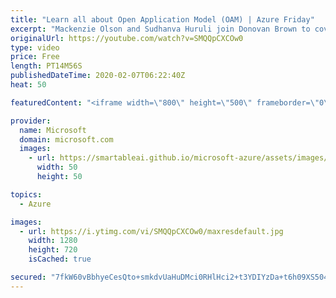 ```yaml
---
title: "Learn all about Open Application Model (OAM) | Azure Friday"
excerpt: "Mackenzie Olson and Sudhanva Huruli join Donovan Brown to cover the core concepts of the Open Application Model (OAM). OAM is a platform-agnostic open source specification that defines cloud native applications built and maintained by some of the largest teams at Microsoft and Alibaba Cloud. OAM is designed"
originalUrl: https://youtube.com/watch?v=SMQQpCXCOw0
type: video
price: Free
length: PT14M56S
publishedDateTime: 2020-02-07T06:22:40Z
heat: 50

featuredContent: "<iframe width=\"800\" height=\"500\" frameborder=\"0\" src=\"https://www.youtube.com/embed/SMQQpCXCOw0\" allow=\"accelerometer; autoplay; encrypted-media; gyroscope; picture-in-picture\" allowfullscreen></iframe>"

provider:
  name: Microsoft
  domain: microsoft.com
  images:
    - url: https://smartableai.github.io/microsoft-azure/assets/images/organizations/microsoft.com-50x50.jpg
      width: 50
      height: 50

topics:
  - Azure

images:
  - url: https://i.ytimg.com/vi/SMQQpCXCOw0/maxresdefault.jpg
    width: 1280
    height: 720
    isCached: true

secured: "7fkW60vBbhyeCesQto+smkdvUaHuDMci0RHlHci2+t3YDIYzDa+t6h09XS504RGHjMbJc28Jv/Pa/GtPbfpYz3RDkAZxUEsGKfaEQUy5sbVpDijFb7zxfBsakToKsppbVLWrZd2f0AjB3o7Vl/3u1xpkZ6moo9uvOiR0expZwXgJbjeXbtY11oNmFnjHxhMJZS/S1Jo8XU4pUlIC/QfJusBppVYYQQRIlCtlCVfjH92h98w5t8J0IJaTaj9quoK5V8WBMxE8ERhTk8zRHvHdM9J9mFvGlvpQa0bavc38iYS9vS1YFLM8EiOY7JANu5TILPpm9MnnraiEaF4I3PzGnJRILO5c391NZU/V/GR+ECBkSLt59CS0DYjeJEl7Bi8mPkvbat6aISQv4Dei7MXWH4Bu3q/NlY+WCB0FvJ8Jfg0=;fTlnebQMB64E166cTF8NFg=="
---
```


